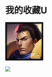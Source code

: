 # 我的收藏U  
![](Images\Garen_Square_0.png)  


<img align="center" style="background: none;" src="https://raw.githubusercontent.com/iubucuoo/iubucuoo.github.io/output/github-contribution-grid-snake-dark.svg">

 

